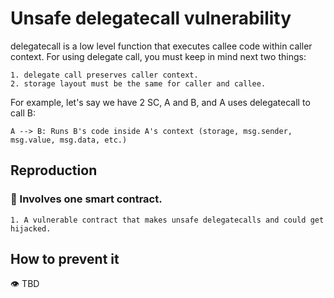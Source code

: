 # Unsafe delegatecall vulnerability

delegatecall is a low level function that executes callee code within caller context. For using delegate call, you must keep in mind next two things:

    1. delegate call preserves caller context.
    2. storage layout must be the same for caller and callee.

For example, let's say we have 2 SC, A and B, and A uses delegatecall to call B:

    A --> B: Runs B's code inside A's context (storage, msg.sender, msg.value, msg.data, etc.)

## Reproduction

### 📜 Involves one smart contract.

    1. A vulnerable contract that makes unsafe delegatecalls and could get hijacked.

## How to prevent it

👁️ TBD
